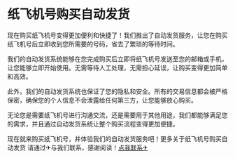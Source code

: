 # 纸飞机号购买自动发货

现在购买纸飞机号变得更加便利和快捷了！我们推出了自动发货服务，让您在购买纸飞机号后立即收到您所需要的号码，省去了繁琐的等待时间。

我们的自动发货系统能够在您完成购买后立即将纸飞机号发送至您的邮箱或手机，让您能够立即开始使用。无需等待人工处理，无需担心延误，让购买变得更加简单和高效。

此外，我们的自动发货系统也保证了您的隐私和安全。所有的交易信息都会被严格保密，确保您的个人信息不会泄露给任何第三方，让您能够放心购买。

无论您是需要纸飞机号进行沟通交流，还是需要用于其他用途，我们都能够满足您的需求，并且通过自动发货系统让整个购买流程变得更加便捷。

现在就来购买纸飞机号，并体验我们的自动发货服务吧！更多关于纸飞机号购买自动发货 请通过✈与我们联系，感谢阅读！[点我联系✈](https://chat.G208.com)
